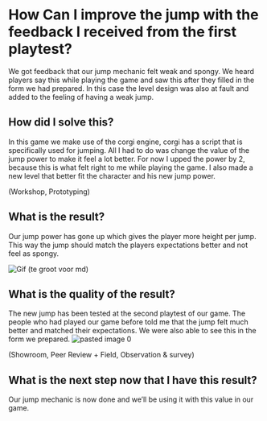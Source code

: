 # How Can I improve the jump with the feedback I received from the first playtest?

We got feedback that our jump mechanic felt weak and spongy. We heard players say this while playing the game and saw this after they filled in the form we had prepared. In this case the level design was also at fault and added to the feeling of having a weak jump.

## How did I solve this?

In this game we make use of the corgi engine, corgi has a script that is specifically used for jumping. All I had to do was change the value of the jump power to make it feel a lot better. For now I upped the power by 2, because this is what felt right to me while playing the game. I also made a new level that better fit the character and his new jump power.

(Workshop, Prototyping)

## What is the result?

Our jump power has gone up which gives the player more height per jump. This way the jump should match the players expectations better and not feel as spongy.

![Gif (te groot voor md)](https://lh3.googleusercontent.com/yLCVKg96RgVh3-qVGKKskrXrGAnKd8GMyu7-Qm2U8dwhUehH2pSK_2CAc5gTovocYCVghCDLf0RbHEwm4bhlFvxG7uaQXH-0Jor2qXKiA-aQw0Xs2QGn0ayoIYPPcMbCas6bzdcVr534stidHuzcQgQasZxZO8bkOFKMre7ktJziTbhCZlgXV0Wn9s-T8g)

## What is the quality of the result?

The new jump has been tested at the second playtest of our game. The people who had played our game before told me that the jump felt much better and matched their expectations. We were also able to see this in the form we prepared.
![pasted image 0](https://github.com/Timsel1/GDT-S4Portfolio/assets/90602424/06372ef7-73ba-4ba1-9609-520797492bf4)

(Showroom, Peer Review + Field, Observation & survey)


## What is the next step now that I have this result?

Our jump mechanic is now done and we’ll be using it with this value in our game.
